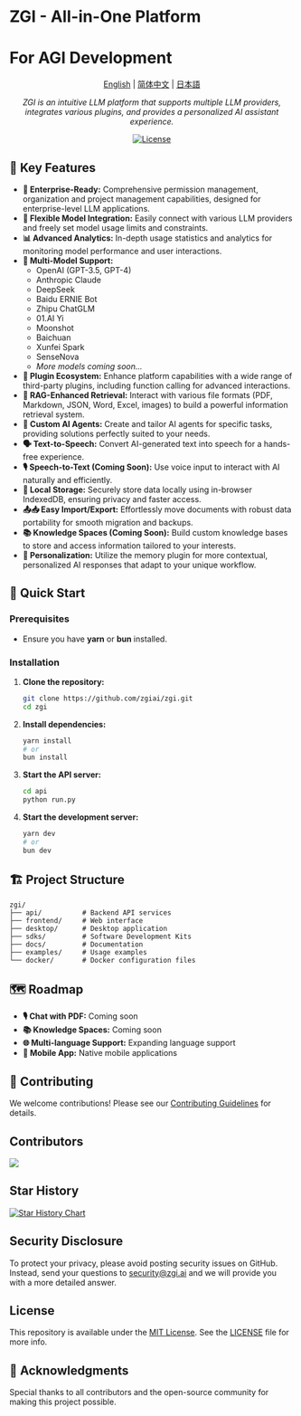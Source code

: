 # ZGI - All-in-One Platform
# For AGI Development

<p align="center">
  <a href="./README.md">English</a> |
  <a href="./README_zh-CN.md">简体中文</a> |
  <a href="./README_ja.md">日本語</a>
</p>

<p align="center">
  <em>ZGI is an intuitive LLM platform that supports multiple LLM providers, integrates various plugins, and provides a personalized AI assistant experience.</em>
</p>

<p align="center">
   <a href="https://github.com/zgiai/zgi/blob/main/LICENSE">
    <img alt="License" src="https://img.shields.io/github/license/zgiai/zgi">
  </a>
</p>

## 🌟 Key Features

- **👔 Enterprise-Ready:** Comprehensive permission management, organization and project management capabilities, designed for enterprise-level LLM applications.
- **🔗 Flexible Model Integration:** Easily connect with various LLM providers and freely set model usage limits and constraints.
- **📊 Advanced Analytics:** In-depth usage statistics and analytics for monitoring model performance and user interactions.
- **🧠 Multi-Model Support:** 
  - OpenAI (GPT-3.5, GPT-4)
  - Anthropic Claude
  - DeepSeek
  - Baidu ERNIE Bot
  - Zhipu ChatGLM
  - 01.AI Yi
  - Moonshot
  - Baichuan
  - Xunfei Spark
  - SenseNova
  - *More models coming soon...*
- **🔌 Plugin Ecosystem:** Enhance platform capabilities with a wide range of third-party plugins, including function calling for advanced interactions.
- **📄 RAG-Enhanced Retrieval:** Interact with various file formats (PDF, Markdown, JSON, Word, Excel, images) to build a powerful information retrieval system.
- **🤖 Custom AI Agents:** Create and tailor AI agents for specific tasks, providing solutions perfectly suited to your needs.
- **🗣️ Text-to-Speech:** Convert AI-generated text into speech for a hands-free experience.
- **🎙️ Speech-to-Text (Coming Soon):** Use voice input to interact with AI naturally and efficiently.
- **💾 Local Storage:** Securely store data locally using in-browser IndexedDB, ensuring privacy and faster access.
- **📤📥 Easy Import/Export:** Effortlessly move documents with robust data portability for smooth migration and backups.
- **📚 Knowledge Spaces (Coming Soon):** Build custom knowledge bases to store and access information tailored to your interests.
- **👤 Personalization:** Utilize the memory plugin for more contextual, personalized AI responses that adapt to your unique workflow.

## 🚀 Quick Start

### Prerequisites
- Ensure you have **yarn** or **bun** installed.

### Installation

1. **Clone the repository:**
   ```bash
   git clone https://github.com/zgiai/zgi.git
   cd zgi
   ```

2. **Install dependencies:**
   ```bash
   yarn install
   # or
   bun install
   ```

3. **Start the API server:**
   ```bash
   cd api
   python run.py
   ```

4. **Start the development server:**
   ```bash
   yarn dev
   # or
   bun dev
   ```

## 🏗️ Project Structure

```
zgi/
├── api/          # Backend API services
├── frontend/     # Web interface
├── desktop/      # Desktop application
├── sdks/         # Software Development Kits
├── docs/         # Documentation
├── examples/     # Usage examples
└── docker/       # Docker configuration files
```

## 🗺 Roadmap

- **🎙️ Chat with PDF:** Coming soon
- **📚 Knowledge Spaces:** Coming soon
- **🌐 Multi-language Support:** Expanding language support
- **📱 Mobile App:** Native mobile applications

## 🤝 Contributing

We welcome contributions! Please see our [Contributing Guidelines](./docs/CONTRIBUTING.md) for details.

## Contributors

<a href="https://github.com/zgiai/zgi/graphs/contributors">
  <img src="https://contrib.rocks/image?repo=zgiai/zgi" />
</a>

## Star History

[![Star History Chart](https://api.star-history.com/svg?repos=zgiai/zgi&type=Date)](https://star-history.com/#zgiai/zgi&Date)

## Security Disclosure

To protect your privacy, please avoid posting security issues on GitHub. Instead, send your questions to security@zgi.ai and we will provide you with a more detailed answer.

## License

This repository is available under the [MIT License](LICENSE). See the [LICENSE](LICENSE) file for more info.

## 🙏 Acknowledgments

Special thanks to all contributors and the open-source community for making this project possible.